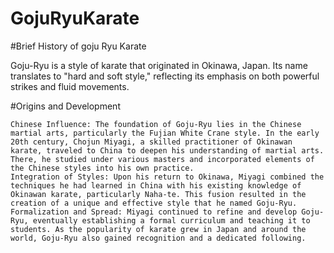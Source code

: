 # GojuRyuKarate

#Brief History of goju Ryu Karate

Goju-Ryu is a style of karate that originated in Okinawa, Japan. Its name translates to "hard and soft style," reflecting its emphasis on both powerful strikes and fluid movements.

#Origins and Development

    Chinese Influence: The foundation of Goju-Ryu lies in the Chinese martial arts, particularly the Fujian White Crane style. In the early 20th century, Chojun Miyagi, a skilled practitioner of Okinawan karate, traveled to China to deepen his understanding of martial arts. There, he studied under various masters and incorporated elements of the Chinese styles into his own practice.
    Integration of Styles: Upon his return to Okinawa, Miyagi combined the techniques he had learned in China with his existing knowledge of Okinawan karate, particularly Naha-te. This fusion resulted in the creation of a unique and effective style that he named Goju-Ryu.
    Formalization and Spread: Miyagi continued to refine and develop Goju-Ryu, eventually establishing a formal curriculum and teaching it to students. As the popularity of karate grew in Japan and around the world, Goju-Ryu also gained recognition and a dedicated following.
